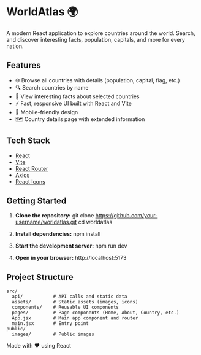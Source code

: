 # WorldAtlas 🌍

A modern React application to explore countries around the world. Search, and discover interesting facts, population, capitals, and more for every nation.

## Features

- 🌐 Browse all countries with details (population, capital, flag, etc.)
- 🔍 Search countries by name
- 📄 View interesting facts about selected countries
- ⚡ Fast, responsive UI built with React and Vite
- 📱 Mobile-friendly design
- 🗺️ Country details page with extended information

## Tech Stack

- [React](https://react.dev/)
- [Vite](https://vitejs.dev/)
- [React Router](https://reactrouter.com/)
- [Axios](https://axios-http.com/)
- [React Icons](https://react-icons.github.io/react-icons/)

## Getting Started

1. **Clone the repository:**
   git clone https://github.com/your-username/worldatlas.git
   cd worldatlas

2. **Install dependencies:**
   npm install

3. **Start the development server:**
   npm run dev

4. **Open in your browser:**
   http://localhost:5173

## Project Structure

```
src/
  api/           # API calls and static data
  assets/        # Static assets (images, icons)
  components/    # Reusable UI components
  pages/         # Page components (Home, About, Country, etc.)
  App.jsx        # Main app component and router
  main.jsx       # Entry point
public/
  images/        # Public images
```


Made with ❤️ using React